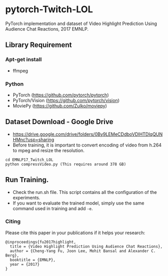 # pytorch-Twitch-LOL
PyTorch implementation and dataset of Video Highlight Prediction Using Audience Chat Reactions, 2017 EMNLP.


## Library Requirement 

### Apt-get install 
 
 - ffmpeg


### Python 
 - PyTorch (https://github.com/pytorch/pytorch)
 - PyTorch/Vision (https://github.com/pytorch/vision)
 - MoviePy (https://github.com/Zulko/moviepy)
 

## Dataset Download - Google Drive 

 - https://drive.google.com/drive/folders/0By9LEMeCDdboVDlHTDlqQUNHMnc?usp=sharing
 - Before training, it is important to convert encoding of video from h.264 to mpeg and resize the resolution. 
 
 ```shell
 cd EMNLP17_Twitch_LOL
 python compressVideo.py (This requires around 378 GB)
 ```
## Run Training. 

 - Check the run.sh file. This script contains all the configuration of the experiments. 
 - If you want to evaluate the trained model, simply use the same command used in training and add `-e`. 


### Citing 

Please cite this paper in your publications if it helps your research:

    @inproceedings{fu2017highlight,
      title = {Video Highlight Prediction Using Audience Chat Reactions},
      author = {Cheng-Yang Fu, Joon Lee, Mohit Bansal and Alexander C. Berg},
      booktitle = {EMNLP},
      year = {2017}
    }
